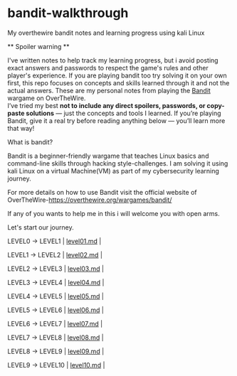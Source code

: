 # bandit-walkthrough
My overthewire bandit notes and learning progress using kali Linux

** Spoiler warning **

I've written notes to help track my learning progress, but i avoid posting exact answers and passwords to respect the game's rules and other player's experience.
If you are playing bandit too try solving it on your own first, this repo focuses on concepts and skills learned through it and not the actual answers.
These are my personal notes from playing the [Bandit](https://overthewire.org/wargames/bandit/) wargame on OverTheWire.  
I’ve tried my best **not to include any direct spoilers, passwords, or copy-paste solutions** — just the concepts and tools I learned.
If you’re playing Bandit, give it a real try before reading anything below — you’ll learn more that way!

What is bandit?

Bandit is a beginner-friendly wargame that teaches Linux basics and command-line skills through hacking style-challenges.
I am solving it using kali Linux on a virtual Machine(VM) as part of my cybersecurity learning journey.

For more details on how to use Bandit visit the official website of OverTheWire-https://overthewire.org/wargames/bandit/

If any of you wants to help me in this i will welcome you with open arms.

Let's start our journey.



LEVEL0 -> LEVEL1 | [level01.md](level01.md) | 

LEVEL1 -> LEVEL2 | [level02.md](level02.md) |

LEVEL2 -> LEVEL3 | [level03.md](level03.md) |

LEVEL3 -> LEVEL4 | [level04.md](level04.md) |

LEVEL4 -> LEVEL5 | [level05.md](level05.md) |

LEVEL5 -> LEVEL6 | [level06.md](level06.md) |

LEVEL6 -> LEVEL7 | [level07.md](level07.md) |

LEVEL7 -> LEVEL8 | [level08.md](level08.md) |

LEVEL8 -> LEVEL9 | [level09.md](level09.md) |

LEVEL9 -> LEVEL10 | [level10.md](level10.md) |
